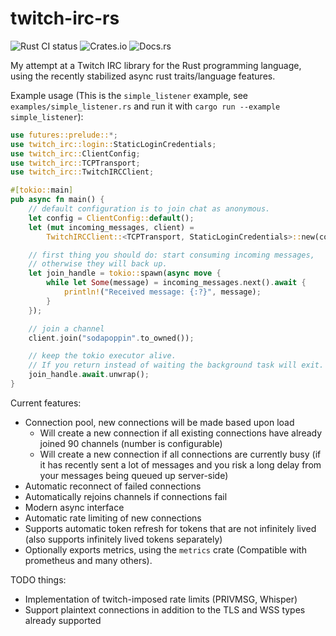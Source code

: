 # twitch-irc-rs

![Rust CI status](https://github.com/robotty/twitch-irc-rs/workflows/Rust/badge.svg)
![Crates.io](https://img.shields.io/crates/v/twitch-irc)
![Docs.rs](https://docs.rs/twitch-irc/badge.svg)

My attempt at a Twitch IRC library for the Rust programming language, using the recently stabilized async rust traits/language features.

Example usage (This is the `simple_listener` example, see `examples/simple_listener.rs` and run it with `cargo run --example simple_listener`):

```rust
use futures::prelude::*;
use twitch_irc::login::StaticLoginCredentials;
use twitch_irc::ClientConfig;
use twitch_irc::TCPTransport;
use twitch_irc::TwitchIRCClient;

#[tokio::main]
pub async fn main() {
    // default configuration is to join chat as anonymous.
    let config = ClientConfig::default();
    let (mut incoming_messages, client) =
        TwitchIRCClient::<TCPTransport, StaticLoginCredentials>::new(config);

    // first thing you should do: start consuming incoming messages,
    // otherwise they will back up.
    let join_handle = tokio::spawn(async move {
        while let Some(message) = incoming_messages.next().await {
            println!("Received message: {:?}", message);
        }
    });

    // join a channel
    client.join("sodapoppin".to_owned());

    // keep the tokio executor alive.
    // If you return instead of waiting the background task will exit.
    join_handle.await.unwrap();
}
```

Current features:
- Connection pool, new connections will be made based upon load
  - Will create a new connection if all existing connections have already joined 90 channels (number is configurable)
  - Will create a new connection if all connections are currently busy (if it has recently sent a lot of messages and you risk a long delay from your messages being queued up server-side)
- Automatic reconnect of failed connections
- Automatically rejoins channels if connections fail
- Modern async interface
- Automatic rate limiting of new connections
- Supports automatic token refresh for tokens that are not infinitely lived (also supports infinitely lived tokens separately)
- Optionally exports metrics, using the `metrics` crate (Compatible with prometheus and many others).

TODO things:
- Implementation of twitch-imposed rate limits (PRIVMSG, Whisper)
- Support plaintext connections in addition to the TLS and WSS types already supported
